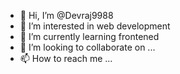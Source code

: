 - 👋 Hi, I’m @Devraj9988
- 👀 I’m interested in web development
- 🌱 I’m currently learning frontened 
- 💞️ I’m looking to collaborate on ...
- 📫 How to reach me ...

<!---
Devraj9988/Devraj9988 is a ✨ special ✨ repository because its `README.md` (this file) appears on your GitHub profile.
You can click the Preview link to take a look at your changes.
--->
